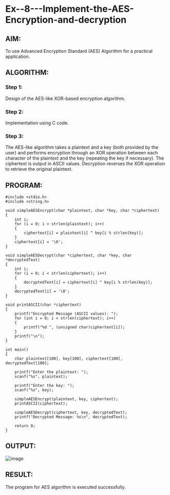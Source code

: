 # Ex--8---Implement-the-AES-Encryption-and-decryption

## AIM:
To use Advanced Encryption Standard (AES) Algorithm for a practical application.

## ALGORITHM:
### Step 1:
Design of the AES-like XOR-based encryption algorithm.

### Step 2:
Implementation using C code.

### Step 3:
The AES-like algorithm takes a plaintext and a key (both provided by the user) and performs encryption
through an XOR operation between each character of the plaintext and the key (repeating the key if necessary). 
The ciphertext is output in ASCII values. Decryption reverses the XOR operation to retrieve the original plaintext.

## PROGRAM:
```
#include <stdio.h>
#include <string.h>

void simpleAESEncrypt(char *plaintext, char *key, char *ciphertext)
{
    int i;
    for (i = 0; i < strlen(plaintext); i++) 
    {
        ciphertext[i] = plaintext[i] ^ key[i % strlen(key)]; 
    }
    ciphertext[i] = '\0'; 
}

void simpleAESDecrypt(char *ciphertext, char *key, char *decryptedText)
{
    int i;
    for (i = 0; i < strlen(ciphertext); i++) 
    {
        decryptedText[i] = ciphertext[i] ^ key[i % strlen(key)]; 
    }
    decryptedText[i] = '\0'; 
}

void printASCII(char *ciphertext) 
{
    printf("Encrypted Message (ASCII values): ");
    for (int i = 0; i < strlen(ciphertext); i++) 
    {
        printf("%d ", (unsigned char)ciphertext[i]); 
    }
    printf("\n");
}

int main() 
{
    char plaintext[100], key[100], ciphertext[100], decryptedText[100];

    printf("Enter the plaintext: ");
    scanf("%s", plaintext);

    printf("Enter the key: ");
    scanf("%s", key);

    simpleAESEncrypt(plaintext, key, ciphertext);
    printASCII(ciphertext);  

    simpleAESDecrypt(ciphertext, key, decryptedText);
    printf("Decrypted Message: %s\n", decryptedText);

    return 0;
}
```
## OUTPUT:
![image](https://github.com/user-attachments/assets/130e1719-e08a-46b2-84c3-cd8f655ab193)


## RESULT:
The program for AES algorithm is executed successfully.
